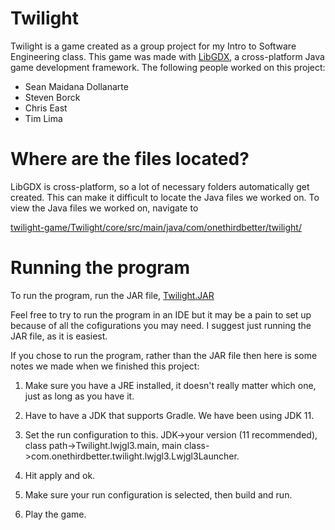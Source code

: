 # Twilight
Twilight is a game created as a group project for my Intro to Software Engineering class. This game was made with [LibGDX](https://libgdx.com/), a cross-platform Java game development framework. The following people worked on this project:
* Sean Maidana Dollanarte
* Steven Borck
* Chris East
* Tim Lima


# Where are the files located? 
LibGDX is cross-platform, so a lot of necessary folders automatically get created. This can make it difficult to locate the Java files we worked on. To view the Java files we worked on, navigate to 

[twilight-game/Twilight/core/src/main/java/com/onethirdbetter/twilight/](https://github.com/gcmaidana/twilight-game/tree/master/Twilight/core/src/main/java/com/onethirdbetter/twilight)

# Running the program
To run the program, run the JAR file, [Twilight.JAR](https://github.com/gcmaidana/twilight-game/blob/master/Twilight.jar)

Feel free to try to run the program in an IDE but it may be a pain to set up because of all the cofigurations you may need.
I suggest just running the JAR file, as it is easiest.

If you chose to run the program, rather than the JAR file then here is some notes we made when we finished this project:

1. Make sure you have a JRE installed, it doesn't really matter which one, just as long as you have it.

2. Have to have a JDK that supports Gradle. We have been using JDK 11.
  
3. Set the run configuration to this. JDK->your version (11 recommended), class path->Twilight.lwjgl3.main, main class->com.onethirdbetter.twilight.lwjgl3.Lwjgl3Launcher.

4. Hit apply and ok.

5. Make sure your run configuration is selected, then build and run.

6. Play the game.
